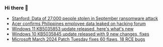 ### Hi there 👋

<!--START_SECTION:feed-->
* [Stanford: Data of 27,000 people stolen in September ransomware attack](https://www.bleepingcomputer.com/news/security/stanford-data-of-27-000-people-stolen-in-september-ransomware-attack/)
* [Acer confirms Philippines employee data leaked on hacking forum](https://www.bleepingcomputer.com/news/security/acer-confirms-philippines-employee-data-leaked-on-hacking-forum/)
* [Windows 11 KB5035853 update released, here's what's new](https://www.bleepingcomputer.com/news/microsoft/windows-11-kb5035853-update-released-heres-whats-new/)
* [Windows 10 KB5035845 update released with 9 new changes, fixes](https://www.bleepingcomputer.com/news/microsoft/windows-10-kb5035845-update-released-with-9-new-changes-fixes/)
* [Microsoft March 2024 Patch Tuesday fixes 60 flaws, 18 RCE bugs](https://www.bleepingcomputer.com/news/microsoft/microsoft-march-2024-patch-tuesday-fixes-60-flaws-18-rce-bugs/)
<!--END_SECTION:feed-->

<!--
**frankenk/frankenk** is a ✨ _special_ ✨ repository because its `README.md` (this file) appears on your GitHub profile.

Here are some ideas to get you started:

- 🔭 I’m currently working on ...
- 🌱 I’m currently learning ...
- 👯 I’m looking to collaborate on ...
- 🤔 I’m looking for help with ...
- 💬 Ask me about ...
- 📫 How to reach me: ...
- 😄 Pronouns: ...
- ⚡ Fun fact: ...
-->



